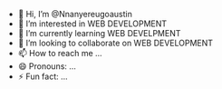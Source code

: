 - 👋 Hi, I’m @Nnanyereugoaustin
- 👀 I’m interested in WEB DEVELOPMENT
- 🌱 I’m currently learning WEB DEVELPMENT
- 💞️ I’m looking to collaborate on WEB DEVELOPMENT
- 📫 How to reach me ...
- 😄 Pronouns: ...
- ⚡ Fun fact: ...

<!---
Nnanyereugoaustin/Nnanyereugoaustin is a ✨ special ✨ repository because its `README.md` (this file) appears on your GitHub profile.
You can click the Preview link to take a look at your changes.
--->
